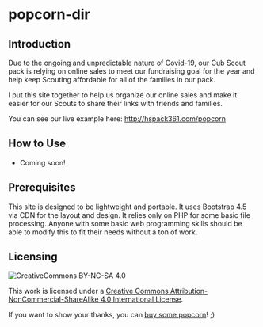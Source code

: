 # popcorn-dir

## Introduction

Due to the ongoing and unpredictable nature of Covid-19, our Cub Scout pack is relying on online sales to meet our fundraising goal for the year and help keep Scouting affordable for all of the families in our pack.

I put this site together to help us organize our online sales and make it easier for our Scouts to share their links with friends and families.

You can see our live example here: http://hspack361.com/popcorn

## How to Use

* Coming soon!

## Prerequisites

This site is designed to be lightweight and portable. It uses Bootstrap 4.5 via CDN for the layout and design. It relies only on PHP for some basic file processing. Anyone with some basic web programming skills should be able to modify this to fit their needs without a ton of work.

## Licensing

![CreativeCommons BY-NC-SA 4.0](https://i.creativecommons.org/l/by-nc-sa/4.0/88x31.png)

This work is licensed under a [Creative Commons Attribution-NonCommercial-ShareAlike 4.0 International License](https://creativecommons.org/licenses/by-nc-sa/4.0/).

If you want to show your thanks, you can [buy some popcorn](https://www.trails-end.com/store/scout/78F7Y6N2)! ;)
